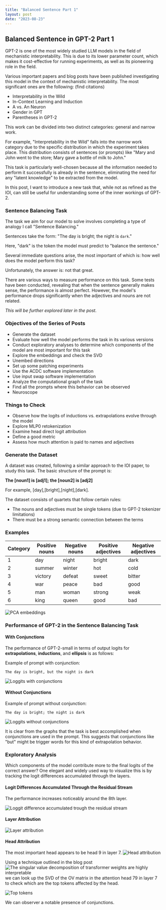 ```yaml
---
title: "Balanced Sentence Part 1"
layout: post
date: "2023-08-23"
---
```




## Balanced Sentence in GPT-2 Part 1

GPT-2 is one of the most widely studied LLM models in the field of mechanistic interpretability. This is due to its lower parameter count, which makes it cost-effective for running experiments, as well as its pioneering role in the field.

Various important papers and blog posts have been published investigating this model in the context of mechanistic interpretability. The most significant ones are the following: (find citations)
- Interpretability in the Wild
- In-Context Learning and Induction
- A vs. An Neuron
- Gender in GPT
- Parentheses in GPT-2

This work can be divided into two distinct categories: general and narrow work.

For example, "Interpretability in the Wild" falls into the narrow work category due to the specific distribution in which the experiment takes place. This distribution consists of sentences (or prompts) like "Mary and John went to the store; Mary gave a bottle of milk to John."

This task is particularly well-chosen because all the information needed to perform it successfully is already in the sentence, eliminating the need for any "latent knowledge" to be extracted from the model.

In this post, I want to introduce a new task that, while not as refined as the IOI, can still be useful for understanding some of the inner workings of GPT-2.

### Sentence Balancing Task

The task we aim for our model to solve involves completing a type of analogy I call "Sentence Balancing."

Sentences take the form: "The day is bright; the night is `dark`."

Here, "dark" is the token the model must predict to "balance the sentence."

Several immediate questions arise, the most important of which is: how well does the model perform this task?

Unfortunately, the answer is: not that great.

There are various ways to measure performance on this task. Some tests have been conducted, revealing that when the sentence generally makes sense, the performance is almost perfect. However, the model's performance drops significantly when the adjectives and nouns are not related.

*This will be further explored later in the post.*

### Objectives of the Series of Posts
- Generate the dataset
- Evaluate how well the model performs the task in its various versions
- Conduct exploratory analyses to determine which components of the model are most important for this task
- Explore the embeddings and check the SVD
- Unembed directions
- Set up some patching experiments
- Use the ACDC software implementation
- Use input swap software implementation
- Analyze the computational graph of the task
- Find all the prompts where this behavior can be observed
- Neuroscope

### Things to Check
- Observe how the logits of inductions vs. extrapolations evolve through the model
- Explore MLP0 retokenization
- Examine head direct logit attribution
- Define a good metric
- Assess how much attention is paid to names and adjectives

### Generate the Dataset

A dataset was created, following a similar approach to the IOI paper, to study this task. The basic structure of the prompt is:

**The [noun1] is [adj1]; the [noun2] is [adj2]**

For example, [day],[bright],[night],[dark].

The dataset consists of quartets that follow certain rules:
- The nouns and adjectives must be single tokens (due to GPT-2 tokenizer limitations)
- There must be a strong semantic connection between the terms

### Examples

| Category  | Positive nouns | Negative nouns | Positive adjectives | Negative adjectives |
|------------|----------------|----------------|---------------------|---------------------|
|     1      | day            | night          | bright              | dark                |
|     2      | summer         | winter         | hot                 | cold                |
|     3      | victory        | defeat         | sweet               | bitter              |
|     4      | war            | peace          | bad                 | good                |
|     5      | man            | woman          | strong              | weak                |
|     6      | king           | queen          | good                | bad                 |




![PCA embeddings](pca_emb_arrows.png)



### Performance of GPT-2 in the Sentence Balancing Task

#### With Conjunctions

The performance of GPT-2-small in terms of output logits for **extrapolations**, **inductions**, and **ellipsis** is as follows:

Example of prompt with conjunction:
```
The day is bright, but the night is dark
```

![Loggits with conjunctions](loggits_with_conjunction.png)


#### Without Conjunctions

Example of prompt without conjunction:

```
The day is bright; the night is dark
```

![Loggits without conjunctions](loggits_without_conjunction.png)


It is clear from the graphs that the task is best accomplished when conjunctions are used in the prompt. This suggests that conjunctions like "but" might be trigger words for this kind of extrapolation behavior.

### Exploratory Analysis

Which components of the model contribute more to the final logits of the correct answer? One elegant and widely used way to visualize this is by tracking the logit differences accumulated through the layers.

#### Logit Differences Accumulated Through the Residual Stream

The performance increases noticeably around the 8th layer.

![Loggit difference accumulated trough the residual stream](Loggit_difference_accumulated_RS.png)


#### Layer Attribution

![Layer attribution](Layer_Attribution.png)


#### Head Attribution

The most important head appears to be head 9 in layer 7.
![Head attribution](Loggit_difference_each_head.png)



Using a technique outlined in the blog post ![The singular value decomposition of transformer weights are highly interpretable](https://www.lesswrong.com/posts/mkbGjzxD8d8XqKHzA/the-singular-value-decompositions-of-transformer-weight#Directly_editing_SVD_representations) we can look up the SVD of the OV matrix in the attention head 79 in layer 7 to check which are the top tokens affected by the head.

![Top tokens](OVH9L7.png)


We can observer a notable presence of conjunctions.


